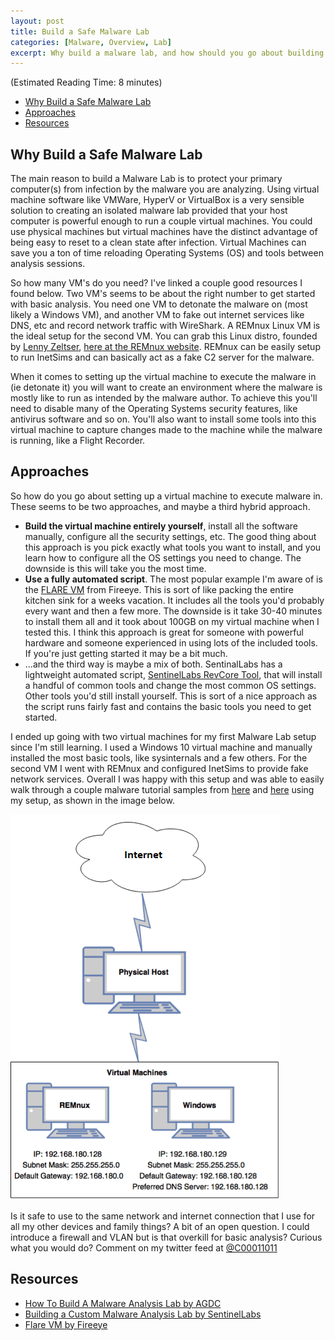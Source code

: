 ```yaml
---
layout: post
title: Build a Safe Malware Lab
categories: [Malware, Overview, Lab]
excerpt: Why build a malware lab, and how should you go about building your first malware lab? Read on to learn more tips and trick for getting started with your first malware lab.
---
```

(Estimated Reading Time: 8 minutes)

- [Why Build a Safe Malware Lab](#why-build-a-safe-malware-lab)
- [Approaches](#approaches)
- [Resources](#resources)

## Why Build a Safe Malware Lab

The main reason to build a Malware Lab is to protect your primary computer(s) from infection by the malware you are analyzing. Using virtual machine software like VMWare, HyperV or VirtualBox is a very sensible solution to creating an isolated malware lab provided that your host computer is powerful enough to run a couple virtual machines. You could use physical machines but virtual machines have the distinct advantage of being easy to reset to a clean state after infection. Virtual Machines can save you a ton of time reloading Operating Systems (OS) and tools between analysis sessions.

So how many VM's do you need? I've linked a couple good resources I found below. Two VM's seems to be about the right number to get started with basic analysis. You need one VM to detonate the malware on (most likely a Windows VM), and another VM to fake out internet services like DNS, etc and record network traffic with WireShark. A REMnux Linux VM is the ideal setup for the second VM. You can grab this Linux distro, founded by [Lenny Zeltser](@lennyzeltser), [here at the REMnux website](https://remnux.org/). REMnux can be easily setup to run InetSims and can  basically act as a fake C2 server for the malware. 

When it comes to setting up the virtual machine to execute the malware in (ie detonate it) you will want to create an environment where the malware is mostly like to run as intended by the malware author. To achieve this you'll need to disable many of the Operating Systems security features, like antivirus software and so on. You'll also want to install some tools into this virtual machine to capture changes made to the machine while the malware is running, like a Flight Recorder. 

## Approaches

So how do you go about setting up a virtual machine to execute malware in. These seems to be two approaches, and maybe a third hybrid approach. 
* **Build the virtual machine entirely yourself**, install all the software manually, configure all the security settings, etc. The good thing about this approach is you pick exactly what tools you want to install, and you learn how to configure all the OS settings you need to change. The downside is this will take you the most time. 
* **Use a fully automated script**. The most popular example I'm aware of is the [FLARE VM](https://github.com/fireeye/flare-vm) from Fireeye. This is sort of like packing the entire kitchen sink for a weeks vacation. It includes all the tools you'd probably every want and then a few more. The downside is it take 30-40 minutes to install them all and it took about 100GB on my virtual machine when I tested this. I think this approach is great for someone with powerful hardware and someone experienced in using lots of the included tools. If you're just getting started it may be a bit much. 
* ...and the third way is maybe a mix of both. SentinalLabs has a lightweight automated script, [SentinelLabs RevCore Tool](https://github.com/SentineLabs/SentinelLabs_RevCore_Tools),  that will install a handful of common tools and change the most common OS settings. Other tools you'd still install yourself. This is sort of a nice approach as the script runs fairly fast and contains the basic tools you need to get started. 

I ended up going with two virtual machines for my first Malware Lab setup since I'm still learning. I used a Windows 10 virtual machine and manually installed the most basic tools, like sysinternals and a few others. For the second VM I went with REMnux and configured InetSims to provide fake network services. Overall I was happy with this setup and was able to easily walk through a couple malware tutorial samples from [here](https://malwareunicorn.org/workshops/re101.html#7) and [here](https://bowneconsultingcontent.com/pub/PMA/pma101a/pma101.html) using my setup, as shown in the image below.

![MalwareLab](/images/network_architecture.png)

Is it safe to use to the same network and internet connection that I use for all my other devices and family things? A bit of an open question. I could introduce a firewall and VLAN but is that overkill for basic analysis? Curious what you would do? Comment on my twitter feed at [@C00011011](https://twitter.com/C00011011)

## Resources
* [How To Build A Malware Analysis Lab by AGDC](https://agdcservices.com/blog/how-to-build-a-malware-analysis-lab/)
* [Building a Custom Malware Analysis Lab by SentinelLabs](https://labs.sentinelone.com/building-a-custom-malware-analysis-lab-environment/) 
* [Flare VM by Fireeye](https://www.fireeye.com/blog/threat-research/2018/11/flare-vm-update.html)